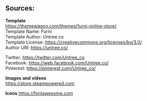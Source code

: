 ## Sources:

__Template__  
https://themewagon.com/themes/furni-online-store/  
Template Name: Furni  
Template Author: Untree.co  
Template License: https://creativecommons.org/licenses/by/3.0/  
Author URI: https://untree.co/  

Twitter: https://twitter.com/Untree_co  
Facebook: https://web.facebook.com/Untree.co/  
Pinterest: https://pinterest.com/Untree_co/  


__Images and videos__  
https://store.steampowered.com  

__Icons__
https://fontawesome.com  